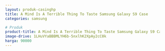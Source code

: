 ```yaml
---
layout: produk-casinghp
title: A Mind Is A Terrible Thing To Taste Samsung Galaxy S9 Case
categories: samsung

# Produk
product-title: A Mind Is A Terrible Thing To Taste Samsung Galaxy S9 Case
image-drive: 1LHuVYaBBBMLYH6b-5nxlhK2XpAy2cC0k
harga: 90000
---
```

